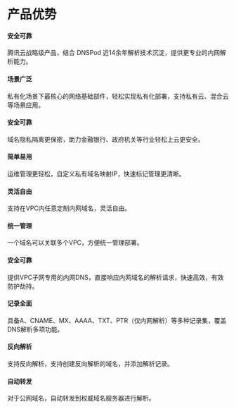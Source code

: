 # 产品优势

#### 安全可靠
腾讯云战略级产品，结合 DNSPod 近14余年解析技术沉淀，提供更专业的内网解析能力。

#### 场景广泛
私有化场景下最核心的网络基础部件，轻松实现私有化部署，支持私有云、混合云等场景应用。

#### 安全可靠
域名隐私隔离更保密，助力金融银行、政府机关等行业轻松上云更安全。

#### 简单易用
运维管理更轻松，自定义私有域名映射IP，快速标记管理更清晰。

#### 灵活自由

支持在VPC内任意定制内网域名，灵活自由。

#### 统一管理

一个域名可以关联多个VPC，方便统一管理部署。

#### 安全可靠

提供VPC子网专用的内网DNS，直接响应内网域名的解析请求，快速高效，有效防护劫持。

#### 记录全面

具备A、CNAME、MX、AAAA、TXT、PTR（仅内网解析）等多种记录集，覆盖DNS解析多项功能。

#### 反向解析

支持反向解析，支持创建反向解析的域名，并添加解析记录。

#### 自动转发

对于公网域名，自动转发到权威域名服务器进行解析。
